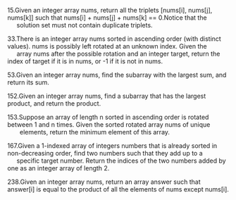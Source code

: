 15.Given an integer array nums, return all the triplets [nums[i], nums[j], nums[k]] such that nums[i] + nums[j] + nums[k] == 0.Notice that the \
&emsp;&ensp;solution set must not contain duplicate triplets.

33.There is an integer array nums sorted in ascending order (with distinct values). nums is possibly left rotated at an unknown index. Given the \
&emsp;&ensp;array nums after the possible rotation and an integer target, return the index of target if it is in nums, or -1 if it is not in nums.

53.Given an integer array nums, find the subarray with the largest sum, and return its sum.

152.Given an integer array nums, find a subarray that has the largest product, and return the product.

153.Suppose an array of length n sorted in ascending order is rotated between 1 and n times. Given the sorted rotated array nums of unique \
&emsp;&emsp;elements, return the minimum element of this array.

167.Given a 1-indexed array of integers numbers that is already sorted in non-decreasing order, find two numbers such that they add up to a \
&emsp;&ensp;specific target number. Return the indices of the two numbers added by one as an integer array of length 2.

238.Given an integer array nums, return an array answer such that answer[i] is equal to the product of all the elements of nums except nums[i].


